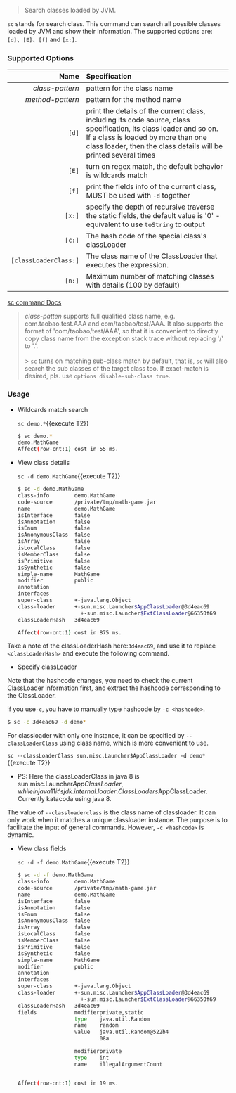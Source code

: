 > Search classes loaded by JVM.

`sc` stands for search class. This command can search all possible classes loaded by JVM and show their information. The supported options are: `[d]`、`[E]`、`[f]` and `[x:]`.

### Supported Options

|                  Name | Specification                                                                                                                                                                                                                    |
| --------------------: | :------------------------------------------------------------------------------------------------------------------------------------------------------------------------------------------------------------------------------- |
|       _class-pattern_ | pattern for the class name                                                                                                                                                                                                       |
|      _method-pattern_ | pattern for the method name                                                                                                                                                                                                      |
|                 `[d]` | print the details of the current class, including its code source, class specification, its class loader and so on.<br/>If a class is loaded by more than one class loader, then the class details will be printed several times |
|                 `[E]` | turn on regex match, the default behavior is wildcards match                                                                                                                                                                     |
|                 `[f]` | print the fields info of the current class, MUST be used with `-d` together                                                                                                                                                      |
|                `[x:]` | specify the depth of recursive traverse the static fields, the default value is '0' - equivalent to use `toString` to output                                                                                                     |
|                `[c:]` | The hash code of the special class's classLoader                                                                                                                                                                                 |
| `[classLoaderClass:]` | The class name of the ClassLoader that executes the expression.                                                                                                                                                                  |
|                `[n:]` | Maximum number of matching classes with details (100 by default)                                                                                                                                                                 |

[sc command Docs](https://arthas.aliyun.com/en/doc/sc.html)

> _class-patten_ supports full qualified class name, e.g. com.taobao.test.AAA and com/taobao/test/AAA. It also supports the format of 'com/taobao/test/AAA', so that it is convenient to directly copy class name from the exception stack trace without replacing '/' to '.'. <br/><br/> > `sc` turns on matching sub-class match by default, that is, `sc` will also search the sub classes of the target class too. If exact-match is desired, pls. use `options disable-sub-class true`.

### Usage

- Wildcards match search

  `sc demo.*`{{execute T2}}

  ```bash
  $ sc demo.*
  demo.MathGame
  Affect(row-cnt:1) cost in 55 ms.
  ```

- View class details

  `sc -d demo.MathGame`{{execute T2}}

  ```bash
  $ sc -d demo.MathGame
  class-info        demo.MathGame
  code-source       /private/tmp/math-game.jar
  name              demo.MathGame
  isInterface       false
  isAnnotation      false
  isEnum            false
  isAnonymousClass  false
  isArray           false
  isLocalClass      false
  isMemberClass     false
  isPrimitive       false
  isSynthetic       false
  simple-name       MathGame
  modifier          public
  annotation
  interfaces
  super-class       +-java.lang.Object
  class-loader      +-sun.misc.Launcher$AppClassLoader@3d4eac69
                      +-sun.misc.Launcher$ExtClassLoader@66350f69
  classLoaderHash   3d4eac69

  Affect(row-cnt:1) cost in 875 ms.
  ```

Take a note of the classLoaderHash here:`3d4eac69`, and use it to replace `<classLoaderHash>` and execute the following command.

- Specify classLoader

Note that the hashcode changes, you need to check the current ClassLoader information first, and extract the hashcode corresponding to the ClassLoader.

if you use`-c`, you have to manually type hashcode by `-c <hashcode>`.

```bash
$ sc -c 3d4eac69 -d demo*
```

For classloader with only one instance, it can be specified by `--classLoaderClass` using class name, which is more convenient to use.

`sc --classLoaderClass sun.misc.Launcher$AppClassLoader -d demo*`{{execute T2}}

- PS: Here the classLoaderClass in java 8 is sun.misc.Launcher$AppClassLoader, while in java 11 it's jdk.internal.loader.ClassLoaders$AppClassLoader. Currently katacoda using java 8.

The value of `--classloaderclass` is the class name of classloader. It can only work when it matches a unique classloader instance. The purpose is to facilitate the input of general commands. However, `-c <hashcode>` is dynamic.

- View class fields

  `sc -d -f demo.MathGame`{{execute T2}}

  ```bash
  $ sc -d -f demo.MathGame
  class-info        demo.MathGame
  code-source       /private/tmp/math-game.jar
  name              demo.MathGame
  isInterface       false
  isAnnotation      false
  isEnum            false
  isAnonymousClass  false
  isArray           false
  isLocalClass      false
  isMemberClass     false
  isPrimitive       false
  isSynthetic       false
  simple-name       MathGame
  modifier          public
  annotation
  interfaces
  super-class       +-java.lang.Object
  class-loader      +-sun.misc.Launcher$AppClassLoader@3d4eac69
                      +-sun.misc.Launcher$ExtClassLoader@66350f69
  classLoaderHash   3d4eac69
  fields            modifierprivate,static
                    type    java.util.Random
                    name    random
                    value   java.util.Random@522b4
                            08a

                    modifierprivate
                    type    int
                    name    illegalArgumentCount


  Affect(row-cnt:1) cost in 19 ms.
  ```
